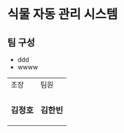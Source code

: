 # 식물 자동 관리 시스템

<h2>팀 구성</h2>
<ul>
  <li>ddd</li>
  <li>wwww</li>
</ul>

<table>
  <tr>
    <td>조장</td>
    <td>팀원</td>
  </tr>
  <tr>
    <td><h3>김정호</h3></td>
    <td><h3>김한빈</h3></td>
  </tr>
  
</table>

